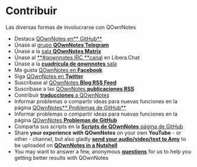 # Contribuir

Las diversas formas de involucrarse con QOwnNotes

- Destaca [QOwnNotes en** GitHub**](https://github.com/pbek/QOwnNotes)
- Únase al [grupo **QOwnNotes Telegram**](https://t.me/QOwnNotes)
- Únase a la [sala **QOwnNotes Matrix**](https://app.element.io/#/room/#qownnotes:matrix.org)
- Únase al [**#qownnotes IRC **canal](https://web.libera.chat/#qownnotes) en Libera.Chat
- Únase a la [**cuadrícula de qownnotes** sala](https://gitter.im/qownnotes/qownnotes)
- Me gusta [QOwnNotes en **Facebook**](https://www.facebook.com/QOwnNotes/)
- Siga [QOwnNotes en **Twitter**](https://twitter.com/QOwnNotes)
- Suscríbase al [QOwnNotes **Blog RSS Feed**](https://feeds.feedburner.com/QOwnNotesBlog)
- Suscríbase a las [QOwnNotes **publicaciones RSS**](https://feeds.feedburner.com/QOwnNotesReleases)
- Contribuir [**traducciones** a QOwnNotes](translation.md)
- Informar problemas o compartir ideas para nuevas funciones en la página [QOwnNotes** Problemas de GitHub**](https://github.com/pbek/QOwnNotes/issues)
- Informar problemas o compartir ideas para nuevas funciones en la página [QOwnNotes **Problemas de GitHub**](https://github.com/pbek/QOwnNotes/issues)
- Comparta sus scripts en la [**Scripts de QOwnNotes** página de GitHub](https://github.com/qownnotes/scripts)
- Share **your experience with QOwnNotes** on your own **YouTube** - or other - channel, but also gladly [**send your audio/video/text to Amy**](mailto:amydoralang@aol.de) to be uploaded on [**QOwnNotes in a Nutshell**](https://www.youtube.com/channel/UC6Xpk_B1MFfvhBCsH_MrOEw/videos)
- You may want to answer a few, anonymous [**questions**](https://freeonlinesurveys.com/s/nA8t17k8) for us to help you getting better results with QOwnNotes
